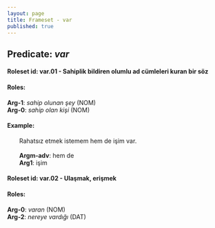 ```yaml
---
layout: page
title: Frameset - var
published: true
---
```

<h2>Predicate: <i>var</i></h2>
<h4>Roleset id: var.01 - Sahiplik bildiren olumlu ad cümleleri kuran bir söz<br>
<h4>Roles:</h4>
<b>Arg-1</b>: <i>sahip olunan şey</i>  (NOM) <br>
<b>Arg-0</b>: <i>sahip olan kişi</i>  (NOM) <br>
<h4>Example:</h4>
&emsp;&emsp;Rahatsız etmek istemem hem de işim var.<br><br>
&emsp;&emsp;<b>Argm-adv</b>:  hem de<br>
&emsp;&emsp;<b>Arg1</b>:  işim<br>

<h4>Roleset id: var.02 - Ulaşmak, erişmek<br>
<h4>Roles:</h4>
<b>Arg-0</b>: <i>varan</i>  (NOM) <br>
<b>Arg-2</b>: <i>nereye vardığı</i>  (DAT) <br>
